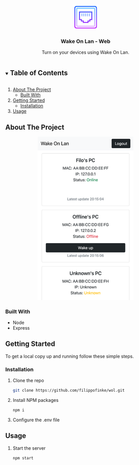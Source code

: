 <br />
<p align="center">
  <a href="https://github.com/github_username/repo_name">
    <img src="images/logo.png" alt="Logo" width="80" height="80">
  </a>

  <h3 align="center">Wake On Lan - Web</h3>

  <p align="center">
    Turn on your devices using Wake On Lan.
    <br />
  </p>
</p>

<details open="open">
  <summary><h2 style="display: inline-block">Table of Contents</h2></summary>
  <ol>
    <li>
      <a href="#about-the-project">About The Project</a>
      <ul>
        <li><a href="#built-with">Built With</a></li>
      </ul>
    </li>
    <li>
      <a href="#getting-started">Getting Started</a>
      <ul>
        <li><a href="#installation">Installation</a></li>
      </ul>
    </li>
    <li><a href="#usage">Usage</a></li>
  </ol>
</details>

## About The Project

<p align="center">
  <img src="/images/demo.png" width="300"/>
</p>


### Built With

* Node
* Express

## Getting Started

To get a local copy up and running follow these simple steps.

### Installation

1. Clone the repo
   ```sh
   git clone https://github.com/filippofinke/wol.git
   ```
2. Install NPM packages
   ```sh
   npm i
   ```
3. Configure the .env file

## Usage

1. Start the server
   ```sh
   npm start
   ```
